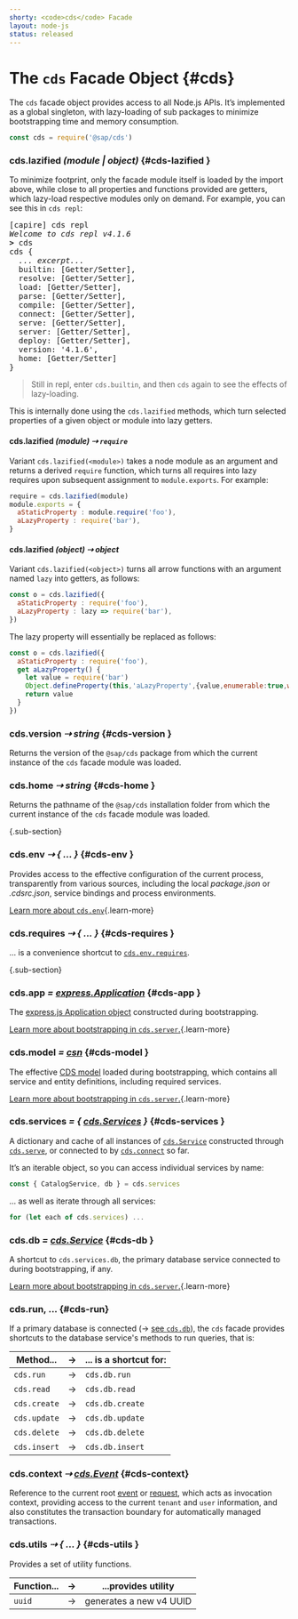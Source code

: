 ```yaml
---
shorty: <code>cds</code> Facade
layout: node-js
status: released
---
```



# The `cds` Facade Object {#cds}

The `cds` facade object provides access to all Node.js APIs. It’s implemented as a global singleton, with lazy-loading of sub packages to minimize bootstrapping time and memory consumption.

```js
const cds = require('@sap/cds')
```

<!--- % include links-for-node.md %} -->
<!--- % include _toc levels="2,3" menu=".only" %} -->




### cds.lazified <i> (module | object) </i> {#cds-lazified }


To minimize footprint, only the facade module itself is loaded by the import above, while close to all properties and functions provided are getters, which lazy-load respective modules only on demand. For example, you can see this in `cds repl`:

<pre class='log'>
[capire] cds repl
<em>Welcome to cds repl v4.1.6</em>
<b>></b> cds
cds {
  <i>... excerpt...</i>
  builtin: [Getter/Setter],
  resolve: [Getter/Setter],
  load: [Getter/Setter],
  parse: [Getter/Setter],
  compile: [Getter/Setter],
  connect: [Getter/Setter],
  serve: [Getter/Setter],
  server: [Getter/Setter],
  deploy: [Getter/Setter],
  version: '4.1.6',
  home: [Getter/Setter]
}
</pre>

> Still in repl, enter `cds.builtin`, and then `cds` again to see the effects of lazy-loading.


This is internally done using the `cds.lazified` methods, which turn selected properties of a given object or module into lazy getters.


#### cds.lazified <i> (module) &#8674; `require` </i>

Variant `cds.lazified(<module>)` takes a node module as an argument and returns a derived `require` function,
which turns all requires into lazy requires upon subsequent assignment to `module.exports`. For example:

```js
require = cds.lazified(module)
module.exports = {
  aStaticProperty : module.require('foo'),
  aLazyProperty : require('bar'),
}
```


#### cds.lazified  <i>  (object) &#8674; object </i>

Variant `cds.lazified(<object>)` turns all arrow functions with an argument named `lazy` into getters, as follows:
```js
const o = cds.lazified({
  aStaticProperty : require('foo'),
  aLazyProperty : lazy => require('bar'),
})
```
The lazy property will essentially be replaced as follows:
```js
const o = cds.lazified({
  aStaticProperty : require('foo'),
  get aLazyProperty() {
    let value = require('bar')
    Object.defineProperty(this,'aLazyProperty',{value,enumerable:true,writable:true})
    return value
  }
})
```



### cds.version  <i>  &#8674; string </i> {#cds-version }

Returns the version of the `@sap/cds` package from which the current instance of the `cds` facade module was loaded.



### cds.home  <i>  &#8674; string </i> {#cds-home }

Returns the pathname of the `@sap/cds` installation folder from which the current instance of the `cds` facade module was loaded.




{.sub-section}



### cds.env  <i>  &#8674; { ... } </i> {#cds-env }

Provides access to the effective configuration of the current process, transparently from various sources, including the local _package.json_ or _.cdsrc.json_, service bindings and process environments.

[Learn more about `cds.env`](cds-env){.learn-more}

### cds.requires  <i>  &#8674; { ... } </i> {#cds-requires }

... is a convenience shortcut to [`cds.env.requires`](#cds-env).




{.sub-section}






### cds.app  <i>  = [express.Application](https://expressjs.com/de/4x/api.html#app) </i> {#cds-app }
[express.js app]: #cds-app

The [express.js Application object](https://expressjs.com/de/4x/api.html#app) constructed during bootstrapping.

[Learn more about bootstrapping in `cds.server`.](./cds-serve){.learn-more}






### cds.model  <i>  = [csn](../cds/csn) </i> {#cds-model }

The effective [CDS model](../cds/csn) loaded during bootstrapping, which contains all service and entity definitions, including required services.

[Learn more about bootstrapping in `cds.server`.](./cds-serve){.learn-more}




### cds.services  <i>  = { [cds.Services](services) } </i> {#cds-services }

A dictionary and cache of all instances of [`cds.Service`](services) constructed through [`cds.serve`](cds-serve),
or connected to by [`cds.connect`](cds-connect) so far.

It’s an iterable object, so you can access individual services by name:
```js
const { CatalogService, db } = cds.services
```

... as well as iterate through all services:
```js
for (let each of cds.services) ...
```





### cds.db  <i>  = [cds.Service](services) </i> {#cds-db }

A shortcut to `cds.services.db`, the primary database service connected to during bootstrapping, if any.

[Learn more about bootstrapping in `cds.server`.](./cds-serve){.learn-more}




### cds.run, ... {#cds-run}

If a primary database is connected (&rarr; [see `cds.db`](#cds-db)), the `cds` facade provides shortcuts to the database service's methods to run queries, that is:


| Method...    | &rarr; | ... is a shortcut for: |
|--------------|--------|------------------------|
| `cds.run`    | &rarr; | `cds.db.run`           |
| `cds.read`   | &rarr; | `cds.db.read`          |
| `cds.create` | &rarr; | `cds.db.create`        |
| `cds.update` | &rarr; | `cds.db.update`        |
| `cds.delete` | &rarr; | `cds.db.delete`        |
| `cds.insert` | &rarr; | `cds.db.insert`        |



### cds.context  <i>  &#8674; [cds.Event](events#cds-event) </i> {#cds-context}

Reference to the current root [event](events#cds-event) or [request](events#cds-request), which acts as invocation context, providing access to the current `tenant` and `user` information, and also constitutes the transaction boundary for automatically managed transactions.



### cds.utils  <i>  &#8674; { ... } </i> {#cds-utils }

Provides a set of utility functions.

| Function...  | &rarr; | ...provides utility
| ------------ | ------ | ----------------------- |
| `uuid`       | &rarr; | generates a new v4 UUID |
